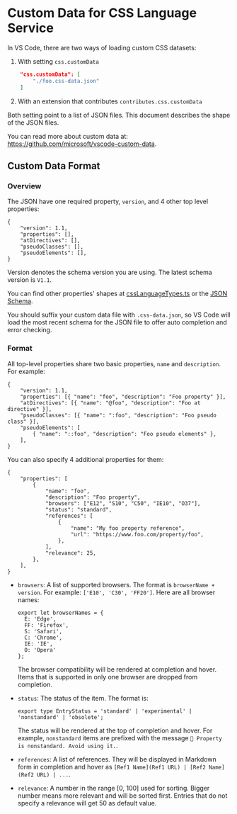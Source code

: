 # Custom Data for CSS Language Service

In VS Code, there are two ways of loading custom CSS datasets:

1. With setting `css.customData`

```json
    "css.customData": [
        "./foo.css-data.json"
    ]
```

2. With an extension that contributes `contributes.css.customData`

Both setting point to a list of JSON files. This document describes the shape of
the JSON files.

You can read more about custom data at:
https://github.com/microsoft/vscode-custom-data.

## Custom Data Format

### Overview

The JSON have one required property, `version`, and 4 other top level
properties:

```jsonc
{
	"version": 1.1,
	"properties": [],
	"atDirectives": [],
	"pseudoClasses": [],
	"pseudoElements": [],
}
```

Version denotes the schema version you are using. The latest schema version is
`V1.1`.

You can find other properties' shapes at
[cssLanguageTypes.ts](../src/cssLanguageTypes.ts) or the
[JSON Schema](./customData.schema.json).

You should suffix your custom data file with `.css-data.json`, so VS Code will
load the most recent schema for the JSON file to offer auto completion and error
checking.

### Format

All top-level properties share two basic properties, `name` and `description`.
For example:

```jsonc
{
	"version": 1.1,
	"properties": [{ "name": "foo", "description": "Foo property" }],
	"atDirectives": [{ "name": "@foo", "description": "Foo at directive" }],
	"pseudoClasses": [{ "name": ":foo", "description": "Foo pseudo class" }],
	"pseudoElements": [
		{ "name": "::foo", "description": "Foo pseudo elements" },
	],
}
```

You can also specify 4 additional properties for them:

```jsonc
{
	"properties": [
		{
			"name": "foo",
			"description": "Foo property",
			"browsers": ["E12", "S10", "C50", "IE10", "O37"],
			"status": "standard",
			"references": [
				{
					"name": "My foo property reference",
					"url": "https://www.foo.com/property/foo",
				},
			],
			"relevance": 25,
		},
	],
}
```

-   `browsers`: A list of supported browsers. The format is
    `browserName + version`. For example: `['E10', 'C30', 'FF20']`. Here are all
    browser names:

    ```
    export let browserNames = {
      E: 'Edge',
      FF: 'Firefox',
      S: 'Safari',
      C: 'Chrome',
      IE: 'IE',
      O: 'Opera'
    };
    ```

    The browser compatibility will be rendered at completion and hover. Items
    that is supported in only one browser are dropped from completion.

-   `status`: The status of the item. The format is:

    ```
    export type EntryStatus = 'standard' | 'experimental' | 'nonstandard' | 'obsolete';
    ```

    The status will be rendered at the top of completion and hover. For example,
    `nonstandard` items are prefixed with the message
    `🚨️ Property is nonstandard. Avoid using it.`.

-   `references`: A list of references. They will be displayed in Markdown form
    in completion and hover as
    `[Ref1 Name](Ref1 URL) | [Ref2 Name](Ref2 URL) | ...`.

-   `relevance`: A number in the range [0, 100] used for sorting. Bigger number means
    more relevant and will be sorted first. Entries that do not specify a relevance
    will get 50 as default value.
